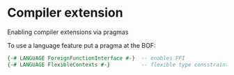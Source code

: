 # Compiler extension

Enabling compiler extensions via pragmas

To use a language feature put a pragma at the BOF:

```hs
{-# LANGUAGE ForeignFunctionInterface #-}  -- enables FFI
{-# LANGUAGE FlexibleContexts #-}          -- flexible type consstraints
```
